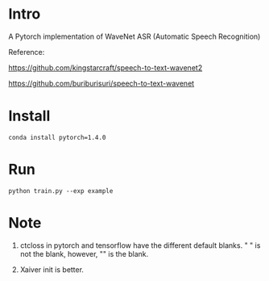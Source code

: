 # Intro

A Pytorch implementation of WaveNet ASR (Automatic Speech Recognition)

Reference:

https://github.com/kingstarcraft/speech-to-text-wavenet2

https://github.com/buriburisuri/speech-to-text-wavenet
# Install

```
conda install pytorch=1.4.0
```

# Run

```
python train.py --exp example 
```

# Note

1. ctcloss in pytorch and tensorflow have the different default blanks. " " is not the blank, however, "<EMP>" is the blank.

2. Xaiver init is better.
